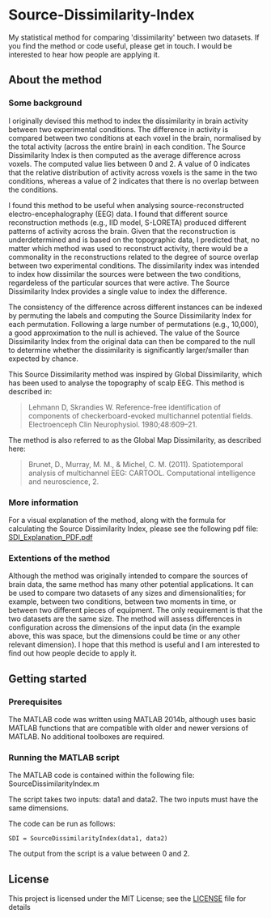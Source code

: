 # Source-Dissimilarity-Index
My statistical method for comparing 'dissimilarity' between two datasets.
If you find the method or code useful, please get in touch. I would be interested to hear how people are applying it.

## About the method
### Some background
I originally devised this method to index the dissimilarity in brain activity between two experimental conditions. The difference in activity is compared between two conditions at each voxel in the brain, normalised by the total activity (across the entire brain) in each condition. The Source Dissimilarity Index is then computed as the average difference across voxels. The computed value lies between 0 and 2. A value of 0 indicates that the relative distribution of activity across voxels is the same in the two conditions, whereas a value of 2 indicates that there is no overlap between the conditions.
  
I found this method to be useful when analysing source-reconstructed electro-encephalography (EEG) data. I found that different source reconstruction methods (e.g., IID model, S-LORETA) produced different patterns of activity across the brain. Given that the reconstruction is underdetermined and is based on the topographic data, I predicted that, no matter which method was used to reconstruct activity, there would be a commonality in the reconstructions related to the degree of source overlap between two experimental conditions. The dissimilarity index was intended to index how dissimilar the sources were between the two conditions, regardeless of the particular sources that were active. The Source Dissimilarity Index provides a single value to index the difference.
  
The consistency of the difference across different instances can be indexed by permuting the labels and computing the Source Dissimilarity Index for each permutation. Following a large number of permutations (e.g., 10,000), a good approximation to the null is achieved. The value of the Source Dissimilarity Index from the original data can then be compared to the null to determine whether the dissimilarity is significantly larger/smaller than expected by chance.
  
This Source Dissimilarity method was inspired by Global Dissimilarity, which has been used to analyse the topography of scalp EEG. This method is described in: 
>Lehmann D, Skrandies W. Reference-free identification of components of checkerboard-evoked multichannel potential fields. Electroenceph Clin Neurophysiol. 1980;48:609–21.
  
The method is also referred to as the Global Map Dissimilarity, as described here: 
>Brunet, D., Murray, M. M., & Michel, C. M. (2011). Spatiotemporal analysis of multichannel EEG: CARTOOL. Computational intelligence and neuroscience, 2.

### More information
For a visual explanation of the method, along with the formula for calculating the Source Dissimilarity Index, please see the following pdf file:
[SDI_Explanation_PDF.pdf](SDI_Explanation_PDF.pdf)

### Extentions of the method
  Although the method was originally intended to compare the sources of brain data, the same method has many other potential applications. It can be used to compare two datasets of any sizes and dimensionalities; for example, between two conditions, between two moments in time, or between two different pieces of equipment. The only requirement is that the two datasets are the same size. The method will assess differences in configuration across the dimensions of the input data (in the example above, this was space, but the dimensions could be time or any other relevant dimension). I hope that this method is useful and I am interested to find out how people decide to apply it.

## Getting started
### Prerequisites
The MATLAB code was written using MATLAB 2014b, although uses basic MATLAB functions that are compatible with older and newer versions of MATLAB. No additional toolboxes are required.

### Running the MATLAB script
The MATLAB code is contained within the following file: SourceDissimilarityIndex.m

The script takes two inputs: data1 and data2. The two inputs must have the same dimensions.

The code can be run as follows:
```
SDI = SourceDissimilarityIndex(data1, data2)
```
The output from the script is a value between 0 and 2.

## License

This project is licensed under the MIT License; see the [LICENSE](LICENSE) file for details
